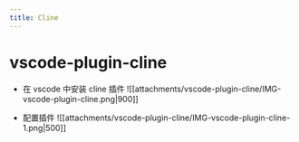 ```yaml
---
title: Cline
---
```



# vscode-plugin-cline

- 在 vscode 中安装 cline 插件
![[attachments/vscode-plugin-cline/IMG-vscode-plugin-cline.png|900]]

- 配置插件
![[attachments/vscode-plugin-cline/IMG-vscode-plugin-cline-1.png|500]]





